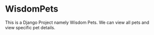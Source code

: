# WisdomPets
This is a Django Project namely Wisdom Pets.
We can view all pets and view specific pet details.
